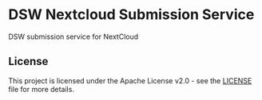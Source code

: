 # DSW Nextcloud Submission Service

DSW submission service for NextCloud

## License

This project is licensed under the Apache License v2.0 - see the
[LICENSE](LICENSE) file for more details.
